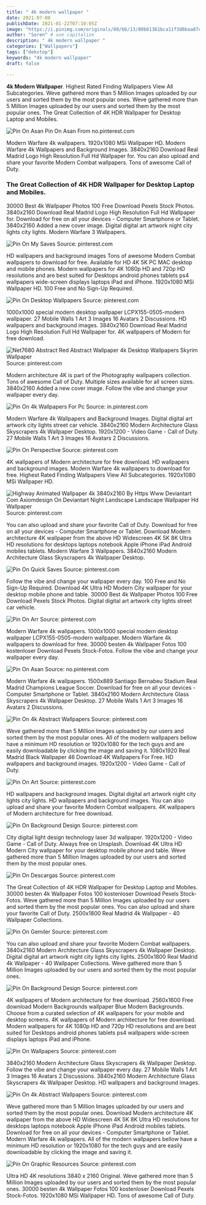 ```yaml
---
title: " 4k modern wallpaper "
date: 2021-07-08
publishDate: 2021-01-22T07:10:05Z
image: "https://i.pinimg.com/originals/80/b6/13/80b61361bca11f3d6baa87ec774205d1.png"
author: "Soren" # use capitalize
description: " 4k modern wallpaper "
categories: ["Wallpapers"]
tags: ["dekstop"]
keywords: "4k modern wallpaper"
draft: false

---
```



**4k Modern Wallpaper**. Highest Rated Finding Wallpapers View All Subcategories. Weve gathered more than 5 Million Images uploaded by our users and sorted them by the most popular ones. Weve gathered more than 5 Million Images uploaded by our users and sorted them by the most popular ones. The Great Collection of 4K HDR Wallpaper for Desktop Laptop and Mobiles.

![Pin On Asan](https://i.pinimg.com/originals/b4/23/b6/b423b6ca76504dbd3e9566e31a19f7e1.png "Pin On Asan")
Pin On Asan From no.pinterest.com


Modern Warfare 4k wallpapers. 1920x1080 MSi Wallpaper HD. Modern Warfare 4k Wallpapers and Background Images. 3840x2160 Download Real Madrid Logo High Resolution Full Hd Wallpaper for. You can also upload and share your favorite Modern Combat wallpapers. Tons of awesome Call of Duty.

### The Great Collection of 4K HDR Wallpaper for Desktop Laptop and Mobiles.

30000 Best 4k Wallpaper Photos 100 Free Download Pexels Stock Photos. 3840x2160 Download Real Madrid Logo High Resolution Full Hd Wallpaper for. Download for free on all your devices - Computer Smartphone or Tablet. 3840x2160 Added a new cover image. Digital digital art artwork night city lights city lights. Modern Warfare 3 Wallpapers.


![Pin On My Saves](https://i.pinimg.com/originals/d3/6e/6a/d36e6ae6d130ff9ba74f83dc5c0f07e4.jpg "Pin On My Saves")
Source: pinterest.com

HD wallpapers and background images Tons of awesome Modern Combat wallpapers to download for free. Available for HD 4K 5K PC MAC desktop and mobile phones. Modern wallpapers for 4K 1080p HD and 720p HD resolutions and are best suited for Desktops android phones tablets ps4 wallpapers wide-screen displays laptops iPad and iPhone. 1920x1080 MSi Wallpaper HD. 100 Free and No Sign-Up Required.

![Pin On Desktop Wallpapers](https://i.pinimg.com/originals/97/31/d2/9731d2851867905fdb2a2f0b0c84a19c.jpg "Pin On Desktop Wallpapers")
Source: pinterest.com

1000x1000 special modern desktop wallpaper LCPX155-0505-modern wallpaper. 27 Mobile Walls 1 Art 3 Images 16 Avatars 2 Discussions. HD wallpapers and background images. 3840x2160 Download Real Madrid Logo High Resolution Full Hd Wallpaper for. 4K wallpapers of Modern for free download.

![Net7680 Abstract Red Abstract Wallpaper 4k Desktop Wallpapers Skyrim Wallpaper](https://i.pinimg.com/originals/ff/c2/43/ffc2438efa8c7c85928a5f6c2d6415fe.jpg "Net7680 Abstract Red Abstract Wallpaper 4k Desktop Wallpapers Skyrim Wallpaper")
Source: pinterest.com

Modern architecture 4K is part of the Photography wallpapers collection. Tons of awesome Call of Duty. Multiple sizes available for all screen sizes. 3840x2160 Added a new cover image. Follow the vibe and change your wallpaper every day.

![Pin On 4k Wallpapers For Pc](https://i.pinimg.com/736x/d1/f9/ec/d1f9ecaadade4b694aa95fa244ef1249.jpg "Pin On 4k Wallpapers For Pc")
Source: in.pinterest.com

Modern Warfare 4k Wallpapers and Background Images. Digital digital art artwork city lights street car vehicle. 3840x2160 Modern Architecture Glass Skyscrapers 4k Wallpaper Desktop. 1920x1200 - Video Game - Call of Duty. 27 Mobile Walls 1 Art 3 Images 16 Avatars 2 Discussions.

![Pin On Perspective](https://i.pinimg.com/originals/f0/97/dc/f097dc4b2e0e9a1fa1aff9c718aad486.jpg "Pin On Perspective")
Source: pinterest.com

4K wallpapers of Modern architecture for free download. HD wallpapers and background images. Modern Warfare 4k wallpapers to download for free. Highest Rated Finding Wallpapers View All Subcategories. 1920x1080 MSi Wallpaper HD.

![Highway Animated Wallpaper 4k 3840x2160 By Https Www Deviantart Com Axiomdesign On Deviantart Night Landscape Landscape Wallpaper Hd Wallpaper](https://i.pinimg.com/originals/ee/b0/dd/eeb0dd0b691ae51c74451e957b58dee1.jpg "Highway Animated Wallpaper 4k 3840x2160 By Https Www Deviantart Com Axiomdesign On Deviantart Night Landscape Landscape Wallpaper Hd Wallpaper")
Source: pinterest.com

You can also upload and share your favorite Call of Duty. Download for free on all your devices - Computer Smartphone or Tablet. Download Modern architecture 4K wallpaper from the above HD Widescreen 4K 5K 8K Ultra HD resolutions for desktops laptops notebook Apple iPhone iPad Android mobiles tablets. Modern Warfare 3 Wallpapers. 3840x2160 Modern Architecture Glass Skyscrapers 4k Wallpaper Desktop.

![Pin On Quick Saves](https://i.pinimg.com/originals/61/fd/a0/61fda03ece8848079e9ab920e69ebfe7.jpg "Pin On Quick Saves")
Source: pinterest.com

Follow the vibe and change your wallpaper every day. 100 Free and No Sign-Up Required. Download 4K Ultra HD Modern City wallpaper for your desktop mobile phone and table. 30000 Best 4k Wallpaper Photos 100 Free Download Pexels Stock Photos. Digital digital art artwork city lights street car vehicle.

![Pin On Arr](https://i.pinimg.com/originals/b0/4f/14/b04f1448869e9cae327c4a4746cbc05b.jpg "Pin On Arr")
Source: pinterest.com

Modern Warfare 4k wallpapers. 1000x1000 special modern desktop wallpaper LCPX155-0505-modern wallpaper. Modern Warfare 4k wallpapers to download for free. 30000 besten 4k Wallpaper Fotos 100 kostenloser Download Pexels Stock-Fotos. Follow the vibe and change your wallpaper every day.

![Pin On Asan](https://i.pinimg.com/originals/b4/23/b6/b423b6ca76504dbd3e9566e31a19f7e1.png "Pin On Asan")
Source: no.pinterest.com

Modern Warfare 4k wallpapers. 1500x889 Santiago Bernabeu Stadium Real Madrid Champions League Soccer. Download for free on all your devices - Computer Smartphone or Tablet. 3840x2160 Modern Architecture Glass Skyscrapers 4k Wallpaper Desktop. 27 Mobile Walls 1 Art 3 Images 16 Avatars 2 Discussions.

![Pin On 4k Abstract Wallpapers](https://i.pinimg.com/originals/5d/ab/4d/5dab4d5e50156cb929c1b1946085bdde.jpg "Pin On 4k Abstract Wallpapers")
Source: pinterest.com

Weve gathered more than 5 Million Images uploaded by our users and sorted them by the most popular ones. All of the modern wallpapers bellow have a minimum HD resolution or 1920x1080 for the tech guys and are easily downloadable by clicking the image and saving it. 1080x1920 Real Madrid Black Wallpaper 46 Download 4K Wallpapers For Free. HD wallpapers and background images. 1920x1200 - Video Game - Call of Duty.

![Pin On Art](https://i.pinimg.com/originals/35/ff/8e/35ff8e4c49844e2e973be900f45309bf.jpg "Pin On Art")
Source: pinterest.com

HD wallpapers and background images. Digital digital art artwork night city lights city lights. HD wallpapers and background images. You can also upload and share your favorite Modern Combat wallpapers. 4K wallpapers of Modern architecture for free download.

![Pin On Background Design](https://i.pinimg.com/originals/6b/dc/f6/6bdcf63f4f3adce7dda8af90b47f23cc.jpg "Pin On Background Design")
Source: pinterest.com

City digital light design technology laser 3d wallpaper. 1920x1200 - Video Game - Call of Duty. Always free on Unsplash. Download 4K Ultra HD Modern City wallpaper for your desktop mobile phone and table. Weve gathered more than 5 Million Images uploaded by our users and sorted them by the most popular ones.

![Pin On Descargas](https://i.pinimg.com/originals/48/5a/84/485a8406f96f056bca5dd8a5f2dfdd08.jpg "Pin On Descargas")
Source: pinterest.com

The Great Collection of 4K HDR Wallpaper for Desktop Laptop and Mobiles. 30000 besten 4k Wallpaper Fotos 100 kostenloser Download Pexels Stock-Fotos. Weve gathered more than 5 Million Images uploaded by our users and sorted them by the most popular ones. You can also upload and share your favorite Call of Duty. 2500x1800 Real Madrid 4k Wallpaper - 40 Wallpaper Collections.

![Pin On Gemiler](https://i.pinimg.com/originals/c1/d8/b3/c1d8b3718273928bb083c8d2748aa46a.jpg "Pin On Gemiler")
Source: pinterest.com

You can also upload and share your favorite Modern Combat wallpapers. 3840x2160 Modern Architecture Glass Skyscrapers 4k Wallpaper Desktop. Digital digital art artwork night city lights city lights. 2500x1800 Real Madrid 4k Wallpaper - 40 Wallpaper Collections. Weve gathered more than 5 Million Images uploaded by our users and sorted them by the most popular ones.

![Pin On Background Design](https://i.pinimg.com/originals/df/e5/78/dfe578bf8a75e3e958524d369dbb2fc0.jpg "Pin On Background Design")
Source: pinterest.com

4K wallpapers of Modern architecture for free download. 2560x1600 Free download Modern Backgrounds wallpaper Blue Modern Backgrounds. Choose from a curated selection of 4K wallpapers for your mobile and desktop screens. 4K wallpapers of Modern architecture for free download. Modern wallpapers for 4K 1080p HD and 720p HD resolutions and are best suited for Desktops android phones tablets ps4 wallpapers wide-screen displays laptops iPad and iPhone.

![Pin On Wallpapers](https://i.pinimg.com/originals/09/f1/25/09f1257f9a3b6f6c0a506424aebada47.png "Pin On Wallpapers")
Source: pinterest.com

3840x2160 Modern Architecture Glass Skyscrapers 4k Wallpaper Desktop. Follow the vibe and change your wallpaper every day. 27 Mobile Walls 1 Art 3 Images 16 Avatars 2 Discussions. 3840x2160 Modern Architecture Glass Skyscrapers 4k Wallpaper Desktop. HD wallpapers and background images.

![Pin On 4k Abstract Wallpapers](https://i.pinimg.com/originals/83/fd/2e/83fd2e57fc029308561c18fc380bb3a9.jpg "Pin On 4k Abstract Wallpapers")
Source: pinterest.com

Weve gathered more than 5 Million Images uploaded by our users and sorted them by the most popular ones. Download Modern architecture 4K wallpaper from the above HD Widescreen 4K 5K 8K Ultra HD resolutions for desktops laptops notebook Apple iPhone iPad Android mobiles tablets. Download for free on all your devices - Computer Smartphone or Tablet. Modern Warfare 4k wallpapers. All of the modern wallpapers bellow have a minimum HD resolution or 1920x1080 for the tech guys and are easily downloadable by clicking the image and saving it.

![Pin On Graphic Resources](https://i.pinimg.com/originals/80/b6/13/80b61361bca11f3d6baa87ec774205d1.png "Pin On Graphic Resources")
Source: pinterest.com

Ultra HD 4K resolutions 3840 x 2160 Original. Weve gathered more than 5 Million Images uploaded by our users and sorted them by the most popular ones. 30000 besten 4k Wallpaper Fotos 100 kostenloser Download Pexels Stock-Fotos. 1920x1080 MSi Wallpaper HD. Tons of awesome Call of Duty.

